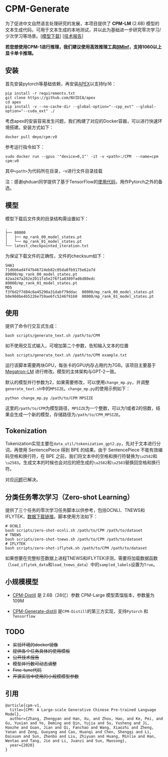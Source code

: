 # CPM-Generate

为了促进中文自然语言处理研究的发展，本项目提供了 **CPM-LM** (2.6B) 模型的文本生成代码，可用于文本生成的本地测试，并以此为基础进一步研究零次学习/少次学习等场景。[[模型下载](https://model.baai.ac.cn/model-detail/100017)] [[技术报告](https://www.sciencedirect.com/science/article/pii/S266665102100019X)]

**若您想使用CPM-1进行推理，我们建议使用高效推理工具[BMInf](https://github.com/OpenBMB/BMInf)，支持1060以上显卡单卡推理。**

## 安装

首先安装pytorch等基础依赖，再安装[APEX](https://github.com/NVIDIA/apex#quick-start)以支持fp16：
```
pip install -r requirements.txt
git clone https://github.com/NVIDIA/apex
cd apex
pip install -v --no-cache-dir --global-option="--cpp_ext" --global-option="--cuda_ext" ./
```

考虑apex的安装容易发生问题，我们构建了对应的Docker容器，可以进行快速环境搭建。安装方式如下：
```
docker pull dmye/cpm:v0
```
参考运行指令如下：
```
sudo docker run --gpus '"device=0,1"' -it -v <path>:/CPM  --name=cpm  cpm:v0
```
其中`<path>`为代码所在目录，-v进行文件目录挂载

注：感谢qhduan同学提供了基于TensorFlow的[使用代码](https://github.com/qhduan/CPM-LM-TF2)，用作Pytorch之外的备选。

## 模型

模型下载后文件夹的目录结构需设置如下：
```
.
├── 80000
│   ├── mp_rank_00_model_states.pt
│   └── mp_rank_01_model_states.pt
└── latest_checkpointed_iteration.txt
```
为保证下载文件的正确性，文件的checksum如下：
```
SHA1
71d6b6ad4f47b46724eb82c05da8fb9175e62a7d  80000/mp_rank_00_model_states.pt
42aa247a262e2011fa5e276f1a8389fad6d80edc  80000/mp_rank_01_model_states.pt
MD5
f3f6d2f7d84c6a45290a31dabf79ddac  80000/mp_rank_00_model_states.pt
b0e960be4b5226e759ae6fc5246f9160  80000/mp_rank_01_model_states.pt
```

## 使用

提供了命令行交互式生成：
```
bash scripts/generate_text.sh /path/to/CPM
```
如不使用交互式输入，可增加第二个参数，告知输入文本的位置
```
bash scripts/generate_text.sh /path/to/CPM example.txt
```
运行该脚本需要两块GPU，每张卡的GPU内存占用约为7GB。该项目主要基于 [Megatron-LM](https://github.com/NVIDIA/Megatron-LM) 进行修改。模型的主体架构与GPT-2一致。

默认的模型并行参数为2，如果需要修改，可以使用`change_mp.py`，并调整`generate_text.sh`中的`MPSIZE`。`change_mp.py`的使用示例如下：
```
python change_mp.py /path/to/CPM MPSIZE
```
这里的`/path/to/CPM`为模型路径，`MPSIZE`为一个整数，可以为1或者2的倍数，结果会生成一个新的模型，存储路径为`/path/to/CPM_MPSIZE`。

## Tokenization

Tokenization实现主要在`data_util/tokenization_gpt2.py`，先对于文本进行分词，再使用 SentencePiece 得到 BPE 的结果。由于 SentencePiece 不能有效编码空格和换行符，在 BPE 之前，我们将文本中的空格和换行符替换为`\u2582`和`\u2583`。生成文本的时候也会对应的把生成的`\u2582`和`\u2583`替换回空格和换行符。

对应[问题](https://kexue.fm/archives/7912)已解决。

## 分类任务零次学习（Zero-shot Learning）

提供了三个任务的零次学习任务脚本以供参考，包括OCNLI、TNEWS和IFLYTEK，[数据下载链接](https://github.com/CLUEbenchmark/CLUE)。脚本使用方法如下：
```
# OCNLI
bash scripts/zero-shot-ocnli.sh /path/to/CPM /path/to/dataset
# TNEWS
bash scripts/zero-shot-tnews.sh /path/to/CPM /path/to/dataset
# IFLYTEK
bash scripts/zero-shot-iflytek.sh /path/to/CPM /path/to/dataset
```

如果想要在完整标签数据上进程TNEWS和IFLYTEK评测，需要将加载数据函数（`load_iflytek_data`和`load_tnews_data`）中的`sampled_labels`设置为`True`。

## 小规模模型

- [CPM-Distill](https://github.com/TsinghuaAI/CPM-1-Distill) 是 2.6B（26亿）参数 CPM-Large 模型蒸馏版本，参数量为 109M

- [CPM-Generate-distill](https://huggingface.co/mymusise/CPM-Generate-distill) 是`CPM-Distill`的第三方实现，支持`Pytorch` 和`Tensorflow`

## TODO

- ~~实验环境的docker镜像~~
- ~~提供各个任务具体的使用模板~~
- ~~公开技术报告~~
- ~~模型并行数可动态调整~~
- ~~Fine-tune代码~~
- ~~开源实验中使用的小规模模型参数~~

## 引用

```
@article{cpm-v1,
  title={CPM: A Large-scale Generative Chinese Pre-trained Language Model},
  author={Zhang, Zhengyan and Han, Xu, and Zhou, Hao, and Ke, Pei, and Gu, Yuxian and Ye, Deming and Qin, Yujia and Su, Yusheng and Ji, Haozhe and Guan, Jian and Qi, Fanchao and Wang, Xiaozhi and Zheng, Yanan and Zeng, Guoyang and Cao, Huanqi and Chen, Shengqi and Li, Daixuan and Sun, Zhenbo and Liu, Zhiyuan and Huang, Minlie and Han, Wentao and Tang, Jie and Li, Juanzi and Sun, Maosong},
  year={2020}
}
```
